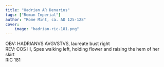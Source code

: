 ```yaml
---
title: "Hadrian AR Denarius"
tags: ["Roman Imperial"]
author: "Rome Mint, ca. AD 125-128"
cover:
    image: "hadrian-ric-181.png"
---
```


OBV: HADRIANVS AVGVSTVS, laureate bust right  
REV: COS III, Spes walking left, holding flower and raising the hem of her skirt  
RIC 181